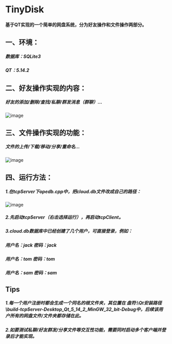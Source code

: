 # TinyDisk
#### 基于QT实现的一个简单的网盘系统，分为好友操作和文件操作两部分。

## 一、环境：
##### 数据库：SQLite3
##### QT：5.14.2

## 二、好友操作实现的内容：
##### 好友的添加/删除/查找/私聊/群发消息（群聊）...
![image](https://github.com/dl0520dl/TinyDisk/assets/143736335/a4301d8b-b7ee-4f7d-b99a-a8ab48c63d14)

## 三、文件操作实现的功能：
##### 文件的上传/下载/移动/分享/重命名...
![image](https://github.com/dl0520dl/TinyDisk/assets/143736335/d9390287-f7c4-410d-af52-9c4993c88bf8)

## 四、运行方法：
##### 1.在tcpServer下opedb.cpp中，把cloud.db文件改成自己的路径：
![image](https://github.com/user-attachments/assets/3deb9bdb-261d-4346-a4a1-975f33fd6f30)
##### 2.先启动tcpServer（右击选择运行），再启动tcpClient。
##### 3.cloud.db数据库中已经创建了几个用户，可直接登录，例如：
##### 用户名：jack 密码：jack
##### 用户名：tom 密码：tom
##### 用户名：sam 密码：sam

## Tips
##### 1.每一个用户注册时都会生成一个同名的根文件夹，其位置在 盘符:\Qt安装路径\build-tcpServer-Desktop_Qt_5_14_2_MinGW_32_bit-Debug中，后续该用户所有的网盘文件/文件夹都存储在此。
##### 2.如要测试私聊/好友群发/分享文件等交互性功能，需要同时启动多个客户端并登录后才能实现。
